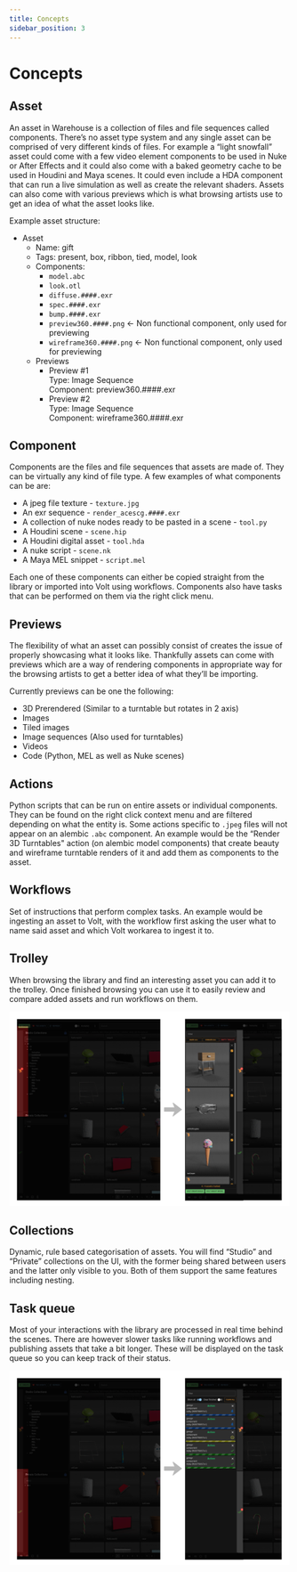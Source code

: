 ```yaml
---
title: Concepts
sidebar_position: 3
---
```


# Concepts

## Asset
An asset in Warehouse is a collection of files and file sequences called components.
There’s no asset type system and any single asset can be comprised of very different kinds of files.
For example a “light snowfall” asset could come with a few video element components to be used in Nuke or After Effects and it could also come with a baked geometry cache to be used in Houdini and Maya scenes. It could even include a HDA component that can run a live simulation as well as create the relevant shaders.
Assets can also come with various previews which is what browsing artists use to get an idea of what the asset looks like.

Example asset structure:
* Asset
  * Name: gift
  * Tags: present, box, ribbon, tied, model, look
  * Components:
    * `model.abc`
    * `look.otl`
    * `diffuse.####.exr`
    * `spec.####.exr`
    * `bump.####.exr`
    * `preview360.####.png` \<- Non functional component, only used for previewing
    * `wireframe360.####.png` \<- Non functional component, only used for previewing
  * Previews
    * Preview #1<br/>Type: Image Sequence<br/>Component: preview360.####.exr
    * Preview #2<br/>Type: Image Sequence<br/>Component: wireframe360.####.exr

<!-- ![asset](./assets/concepts_asset.png) -->

## Component
Components are the files and file sequences that assets are made of. They can be virtually any kind of file type. A few examples of what components can be are:

* A jpeg file texture - `texture.jpg`
* An exr sequence - `render_acescg.####.exr`
* A collection of nuke nodes ready to be pasted in a scene - `tool.py`
* A Houdini scene - `scene.hip`
* A Houdini digital asset - `tool.hda`
* A nuke script - `scene.nk`
* A Maya MEL snippet - `script.mel`

Each one of these components can either be copied straight from the library or imported into Volt using workflows.
Components also have tasks that can be performed on them via the right click menu.

## Previews
The flexibility of what an asset can possibly consist of creates the issue of properly showcasing what it looks like. Thankfully assets can come with previews which are a way of rendering components in appropriate way for the browsing artists to get a better idea of what they’ll be importing.

Currently previews can be one the following:
* 3D Prerendered (Similar to a turntable but rotates in 2 axis)
* Images
* Tiled images
* Image sequences (Also used for turntables)
* Videos
* Code (Python, MEL as well as Nuke scenes)
<!-- * 3D views -->

## Actions
Python scripts that can be run on entire assets or individual components. They can be found on the right click context menu and are filtered depending on what the entity is. Some actions specific to `.jpeg` files will not appear on an alembic `.abc` component. An example would be the “Render 3D Turntables" action (on alembic model components) that create beauty and wireframe turntable renders of it and add them as components to the asset.

## Workflows
Set of instructions that perform complex tasks. An example would be ingesting an asset to Volt, with the workflow first asking the user what to name said asset and which Volt workarea to ingest it to.

## Trolley
When browsing the library and find an interesting asset you can add it to the trolley. Once finished browsing you can use it to easily review and compare added assets and run workflows on them.

![trolley](.assets/../assets/concepts_trolley.png)

## Collections
Dynamic, rule based categorisation of assets. You will find “Studio” and “Private” collections on the UI, with the former being shared between users and the latter only visible to you. Both of them support the same features including nesting.

## Task queue
Most of your interactions with the library are processed in real time behind the scenes. There are however slower tasks like running workflows and publishing assets that take a bit longer. These will be displayed on the task queue so you can keep track of their status.

![trolley](.assets/../assets/concepts_tasks.png)

<!-- # Web UI
Warehouse primary runs as a standalone app but you can also view it through a web browser at [URL coming soon]. This is a slightly stripped down version of the full app but can be loaded inside supported DCC or on any machine connected to the ETC network. -->
